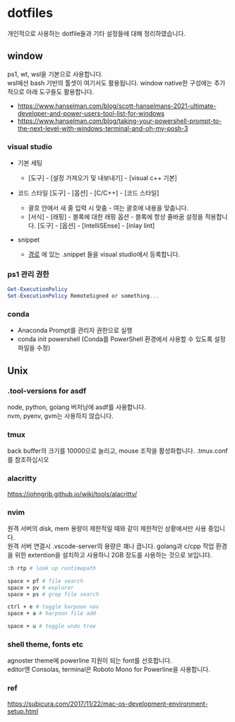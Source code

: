 # dotfiles

개인적으로 사용하는 dotfile들과 기타 설정들에 대해 정리하였습니다.

## window

ps1, wt, wsl을 기본으로 사용합니다.  
wsl에선 bash 기반의 툴셋이 여기서도 활용됩니다.
window native한 구성에는 추가적으로 아래 도구들도 활용합니다.

-   https://www.hanselman.com/blog/scott-hanselmans-2021-ultimate-developer-and-power-users-tool-list-for-windows
-   https://www.hanselman.com/blog/taking-your-powershell-prompt-to-the-next-level-with-windows-terminal-and-oh-my-posh-3

### visual studio

-   기본 세팅

    -   [도구] - [설정 가져오기 및 내보내기] - [visual c++ 기본]

-   코드 스타일
    [도구] - [옵션] - [C/C++] - [코드 스타일]

    -   괄호 안에서 새 줄 입력 시 맞춤 - 여는 괄호에 내용을 맞춥니다.
    -   [서식] - [래핑] - 블록에 대한 래핑 옵션 - 블록에 항상 줄바꿈 설정을 적용합니다.
        [도구] - [옵션] - [IntelliSEnse] - [inlay lint]

-   snippet
    -   [경로](./visualstudio/) 에 있는 .snippet 들을 visual studio에서 등록합니다.

### ps1 관리 권한

```ps1
Get-ExecutionPolicy
Set-ExecutionPolicy RemoteSigned or something...
```

### conda

-   Anaconda Prompt를 관리자 권한으로 실행
-   conda init powershell (Conda를 PowerShell 환경에서 사용할 수 있도록 설정 파일을 수정)

## Unix

### .tool-versions for asdf

node, python, golang 버저닝에 asdf를 사용합니다.  
nvm, pyenv, gvm는 사용하지 않습니다.

### tmux

back buffer의 크기를 10000으로 늘리고, mouse 조작을 활성화합니다.
.tmux.conf를 참조하십시오

### alacritty

https://johngrib.github.io/wiki/tools/alacritty/

### nvim

원격 서버의 disk, mem 용량이 제한적일 때와 같이 제한적인 상황에서만 사용 중입니다.  
원격 서버 연결시 .vscode-server의 용량은 꽤나 큽니다. golang과 c/cpp 작업 환경을 위한 extention을 설치하고 사용하니 2GB 정도를 사용하는 것으로 보입니다.

```bash
:h rtp # look up runtimepath

space + pf # file search
space + pv # explorer
space + ps # grep file search

ctrl + e # toggle harpoon nav
space + a # harpoon file add

space + u # toggle undo tree
```

### shell theme, fonts etc

agnoster theme에 powerline 지원이 되는 font를 선호합니다.  
editor엔 Consolas, terminal은 Roboto Mono for Powerline을 사용합니다.

### ref

https://subicura.com/2017/11/22/mac-os-development-environment-setup.html
